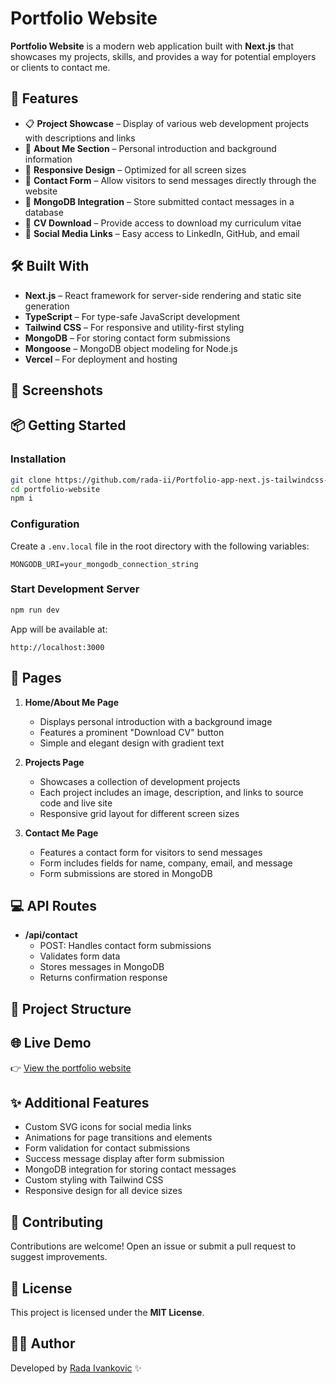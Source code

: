 # Portfolio Website

**Portfolio Website** is a modern web application built with **Next.js** that showcases my projects, skills, and provides a way for potential employers or clients to contact me.

## 🚀 Features

* 📋 **Project Showcase** – Display of various web development projects with descriptions and links
* 📄 **About Me Section** – Personal introduction and background information
* 📱 **Responsive Design** – Optimized for all screen sizes
* 📨 **Contact Form** – Allow visitors to send messages directly through the website
* 💾 **MongoDB Integration** – Store submitted contact messages in a database
* 📝 **CV Download** – Provide access to download my curriculum vitae
* 🔗 **Social Media Links** – Easy access to LinkedIn, GitHub, and email

## 🛠️ Built With

* **Next.js** – React framework for server-side rendering and static site generation
* **TypeScript** – For type-safe JavaScript development
* **Tailwind CSS** – For responsive and utility-first styling
* **MongoDB** – For storing contact form submissions
* **Mongoose** – MongoDB object modeling for Node.js
* **Vercel** – For deployment and hosting

## 📸 Screenshots

<!-- Add your screenshots here -->

## 📦 Getting Started

### Installation

```bash
git clone https://github.com/rada-ii/Portfolio-app-next.js-tailwindcss-typescript.git
cd portfolio-website
npm i
```

### Configuration

Create a `.env.local` file in the root directory with the following variables:

```
MONGODB_URI=your_mongodb_connection_string
```

### Start Development Server

```bash
npm run dev
```

App will be available at:

```
http://localhost:3000
```

## 📄 Pages

1. **Home/About Me Page**
   * Displays personal introduction with a background image
   * Features a prominent "Download CV" button
   * Simple and elegant design with gradient text

2. **Projects Page**
   * Showcases a collection of development projects
   * Each project includes an image, description, and links to source code and live site
   * Responsive grid layout for different screen sizes

3. **Contact Me Page**
   * Features a contact form for visitors to send messages
   * Form includes fields for name, company, email, and message
   * Form submissions are stored in MongoDB

## 💻 API Routes

* **/api/contact**
  * POST: Handles contact form submissions
  * Validates form data
  * Stores messages in MongoDB
  * Returns confirmation response

## 📂 Project Structure

## 🌐 Live Demo

👉 [View the portfolio website](https://portfolio-rada-ii.vercel.app/)
## ✨ Additional Features

* Custom SVG icons for social media links
* Animations for page transitions and elements
* Form validation for contact submissions
* Success message display after form submission
* MongoDB integration for storing contact messages
* Custom styling with Tailwind CSS
* Responsive design for all device sizes

## 🤝 Contributing

Contributions are welcome! Open an issue or submit a pull request to suggest improvements.

## 📄 License

This project is licensed under the **MIT License**.

## 👩‍💻 Author

Developed by [Rada Ivankovic](https://github.com/rada-ii) ✨ 
